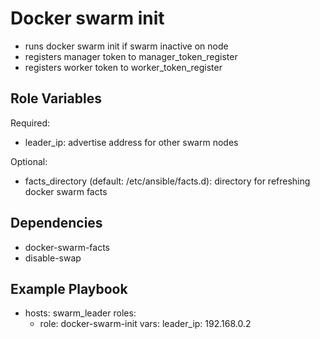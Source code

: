 Docker swarm init
=========

* runs docker swarm init if swarm inactive on node
* registers manager token to manager_token_register
* registers worker token to worker_token_register

Role Variables
--------------

Required:
  * leader_ip: advertise address for other swarm nodes

Optional:
  * facts_directory (default: /etc/ansible/facts.d): directory for refreshing docker swarm facts

Dependencies
----------------

* docker-swarm-facts
* disable-swap

Example Playbook
----------------

- hosts: swarm_leader
  roles:
    - role: docker-swarm-init
      vars:
        leader_ip: 192.168.0.2
